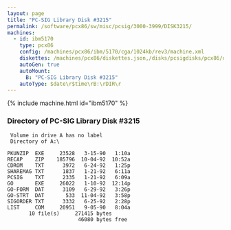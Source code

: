 ```yaml
---
layout: page
title: "PC-SIG Library Disk #3215"
permalink: /software/pcx86/sw/misc/pcsig/3000-3999/DISK3215/
machines:
  - id: ibm5170
    type: pcx86
    config: /machines/pcx86/ibm/5170/cga/1024kb/rev3/machine.xml
    diskettes: /machines/pcx86/diskettes.json,/disks/pcsigdisks/pcx86/diskettes.json
    autoGen: true
    autoMount:
      B: "PC-SIG Library Disk #3215"
    autoType: $date\r$time\rB:\rDIR\r
---
```


{% include machine.html id="ibm5170" %}

### Directory of PC-SIG Library Disk #3215

     Volume in drive A has no label
     Directory of A:\

    PKUNZIP  EXE     23528   3-15-90   1:10a
    RECAP    ZIP    185796  10-04-92  10:52a
    CDROM    TXT      3972   6-24-92   1:25p
    SHAREMAG TXT      1837   1-21-92   6:11a
    PCSIG    TXT      2335   1-21-92   6:09a
    GO       EXE     26022   1-10-92  12:14p
    GO-FORM  DAT      3109   6-29-92   3:26p
    GO-STRT  DAT       533  11-04-92   3:58p
    SIGORDER TXT      3332   6-25-92   2:28p
    LIST     COM     20951   9-05-90   8:04a
           10 file(s)     271415 bytes
                           46080 bytes free
